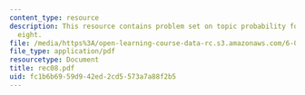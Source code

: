 ```yaml
---
content_type: resource
description: This resource contains problem set on topic probability for recitaion
  eight.
file: /media/https%3A/open-learning-course-data-rc.s3.amazonaws.com/6-041-probabilistic-systems-analysis-and-applied-probability-spring-2006/fc1b6b6959d942ed2cd5573a7a88f2b5_rec08.pdf
file_type: application/pdf
resourcetype: Document
title: rec08.pdf
uid: fc1b6b69-59d9-42ed-2cd5-573a7a88f2b5
---
```


